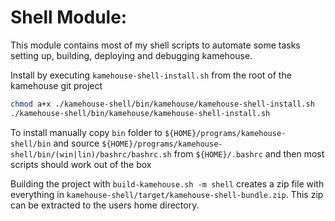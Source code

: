 # Shell Module:

This module contains most of my shell scripts to automate some tasks setting up, building, deploying and debugging kamehouse.

Install by executing `kamehouse-shell-install.sh` from the root of the kamehouse git project
```sh
chmod a+x ./kamehouse-shell/bin/kamehouse/kamehouse-shell-install.sh
./kamehouse-shell/bin/kamehouse/kamehouse-shell-install.sh
```

To install manually copy `bin` folder to `${HOME}/programs/kamehouse-shell/bin` and source `${HOME}/programs/kamehouse-shell/bin/(win|lin)/bashrc/bashrc.sh` from `${HOME}/.bashrc` and then most scripts should work out of the box

Building the project with `build-kamehouse.sh -m shell` creates a zip file with everything in `kamehouse-shell/target/kamehouse-shell-bundle.zip`. 
This zip can be extracted to the users home directory.